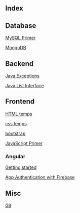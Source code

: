 ## Index

<h2>Database</h2>

[MySQL Primer](https://jaysiddhapura-eng.github.io/MySQL-Primer/) 

[MongoDB](https://jaysiddhapura-eng.github.io/MongoDB/)


<h2>Backend</h2>

[Java Exceptions](https://jaysiddhapura-eng.github.io/JavaExceptions/)

[Java List Interface](https://jaysiddhapura-eng.github.io/List/)


<h2>Frontend</h2>

[HTML temps](https://github.com/jaySiddhapura-eng/htmlTamplets)

[css temps](https://github.com/jaySiddhapura-eng/css)

[bootstrap](https://jaysiddhapura-eng.github.io/bootstrap/)

[JavaScript Primer](https://jaysiddhapura-eng.github.io/JavaScript-Notes/)

<h3>Angular</h3>

[Getting started](https://github.com/jaySiddhapura-eng/angularCourse)

[App Authentication with Firebase](https://github.com/jaySiddhapura-eng/authentication-ch20)


<h2>Misc</h2>

[Git](https://jaysiddhapura-eng.github.io/Git-strategy/)








